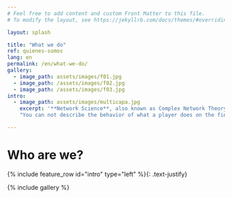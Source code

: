 ```yaml
---
# Feel free to add content and custom Front Matter to this file.
# To modify the layout, see https://jekyllrb.com/docs/themes/#overriding-theme-defaults

layout: splash

title: "What we do"
ref: quienes-somos
lang: en
permalink: /en/what-we-do/
gallery:
  - image_path: assets/images/f01.jpg
  - image_path: /assets/images/f02.jpg
  - image_path: /assets/images/f03.jpg
intro:
  - image_path: assets/images/multicapa.jpg
    excerpt: '**Network Science**, also known as Complex Network Theory, is based on the analysis of the structure of networks to explain the processes occurring in them. This discipline is fostering the knowledge of countless networked systems, having applications that range from predicting trending topics on Twitter, to the spreading of epidemics or even to the early detection of neurodegenerative diseases through the analysis of brain networks. In the **Complex Systems and Sports Analytics** team of the [King Juan Carlos University](https://www.urjc.es/) (Madrid, Spain) we go one step further and apply several of the Network Science methodologies to the analysis of football/soccer.
    "You can not describe the behavior of what a player does on the field by looking only at its individual numbers. It is necessary to include the information of the interaction, not only with its team mates, but also with its rivals". This is the premise on which the Sciences of Complexity are based: it is not possible to analyze a complex system breaking it down into its individual parts: it must be analyzed as a whole. Paradoxically, the idea behind Complexity Sciences is being repeated, day after day, by all soccer players: **"It is not me, it is the team."**'

---
```

# Who are we?

{% include feature_row id="intro" type="left" %}{: .text-justify}

{% include gallery %}

